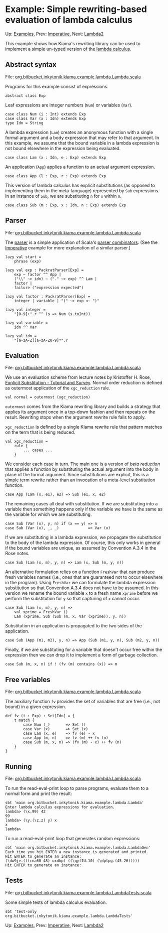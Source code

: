 # Example: Simple rewriting-based evaluation of lambda calculus

Up: [Examples](Examples.md), Prev: [Imperative](Imperative.md), Next: [Lambda2](Lambda2.md)

This example shows how Kiama's rewriting library can be used to implement
a simple un-typed version of the
[lambda calculus](http://en.wikipedia.org/wiki/Lambda_calculus).

## Abstract syntax

File: [org.bitbucket.inkytonik.kiama.example.lambda.Lambda.scala](https://bitbucket.org/inkytonik/kiama/src/default/library/src/org/bitbucket/inkytonik/kiama/example/lambda/Lambda.scala)

Programs for this example consist of expressions.

```
abstract class Exp
```

Leaf expressions are integer numbers (`Num`) or variables (`Var`).

```
case class Num (i : Int) extends Exp
case class Var (x : Idn) extends Exp
type Idn = String
```

A lambda expression (`Lam`) creates an anonymous function with a
single formal argument and a body expression that may refer to that
argument. In this example, we assume that the bound variable in a
lambda expression is not bound elsewhere in the expression being
evaluated.

```
case class Lam (x : Idn, e : Exp) extends Exp
```

An application (`App`) applies a function to an actual argument
expression.

```
case class App (l : Exp, r : Exp) extends Exp
```

This version of lambda calculus has explicit substitutions (as opposed
to implementing them in the meta-language) represented by `Sub`
expressions. In an instance of `Sub`, we are substituting `n` for `x`
within `m`.

```
case class Sub (m : Exp, x : Idn, n : Exp) extends Exp
```

## Parser

File: [org.bitbucket.inkytonik.kiama.example.lambda.Lambda.scala](https://bitbucket.org/inkytonik/kiama/src/default/library/src/org/bitbucket/inkytonik/kiama/example/lambda/Lambda.scala)

The [parser](Parsing.md) is a simple application of Scala's [parser combinators](ParserCombs.md).
(See the [Imperative](Imperative.md) example for more explanation of a similar parser.)

```
lazy val start =
    phrase (exp)

lazy val exp : PackratParser[Exp] =
    exp ~ factor ^^ App |
    ("\\" ~> idn) ~ ("." ~> exp) ^^ Lam |
    factor |
    failure ("expression expected")

lazy val factor : PackratParser[Exp] =
    integer | variable | "(" ~> exp <~ ")"

lazy val integer =
    "[0-9]+".r ^^ (s => Num (s.toInt))

lazy val variable =
    idn ^^ Var

lazy val idn =
    "[a-zA-Z][a-zA-Z0-9]*".r
```

## Evaluation

File: [org.bitbucket.inkytonik.kiama.example.lambda.Lambda.scala](https://bitbucket.org/inkytonik/kiama/src/default/library/src/org/bitbucket/inkytonik/kiama/example/lambda/Lambda.scala)

We use an evaluation scheme from lecture notes by Kristoffer H. Rose,
[Explicit Substitution - Tutorial and Survey](http://www.brics.dk/LS/96/3/BRICS-LS-96-3/BRICS-LS-96-3.html).
Normal order reduction is defined as outermost application of the
`xgc_reduction` rule.

```
val normal = outermost (xgc_reduction)
```

`outermost` comes from the Kiama rewriting library and builds a
strategy that applies its argument once in a top-down fashion and then
repeats on the result. Rewriting stops when the argument rewrite rule
fails to apply.

`xgc_reduction` is defined by a single Kiama rewrite rule that pattern
matches on the term that is being reduced.

```
val xgc_reduction =
    rule {
        ... cases ...
    }
```

We consider each case in turn. The main one is a version of _beta
reduction_ that applies a function by substituting the actual argument
into the body in place of the formal argument. Since substitutions are
explicit, this is a simple term rewrite rather than an invocation of a
meta-level substitution function.

```
case App (Lam (x, e1), e2) => Sub (e1, x, e2)
```

The remaining cases all deal with substitution. If we are substituting
into a variable then something happens only if the variable we have is
the same as the variable for which we are substituting.

```
case Sub (Var (x), y, n) if (x == y) => n
case Sub (Var (x), _, _)             => Var (x)
```

If we are substituting in a lambda expression, we propagate the
substitution to the body of the lambda expression. Of course, this
only works in general if the bound variables are unique, as assumed by
Convention A.3.4 in the Rose notes.

```
case Sub (Lam (x, m), y, n) => Lam (x, Sub (m, y, n))
```

An alternative formulation relies on a function `FreshVar` that can
produce fresh variables names (i.e., ones that are guaranteed not to
occur elsewhere in the program). Using `FreshVar` we can formulate
the lambda expression substitution so that Convention A.3.4 does
not have to be assumed. In this version we rename the bound
variable `x` to a fresh name `xprime` before we perform the
substitution for `y` so that capturing of `x` cannot occur.

```
case Sub (Lam (x, m), y, n) =>
    val xprime = FreshVar ()
    Lam (xprime, Sub (Sub (m, x, Var (xprime)), y, n))
```

Substitution in an application is propagated to the two sides of the
application.

```
case Sub (App (m1, m2), y, n) => App (Sub (m1, y, n), Sub (m2, y, n))
```

Finally, if we are substituting for a variable that doesn't occur free
within the expression then we can drop it to implement a form of
garbage collection.

```
case Sub (m, x, n) if ! (fv (m) contains (x)) => m
```

## Free variables

File: [org.bitbucket.inkytonik.kiama.example.lambda.Lambda.scala](https://bitbucket.org/inkytonik/kiama/src/default/library/src/org/bitbucket/inkytonik/kiama/example/lambda/Lambda.scala)

The auxiliary function `fv` provides the set of variables that are
free (i.e., not bound) in a given expression.

```
def fv (t : Exp) : Set[Idn] = {
    t match {
        case Num (_)       => Set ()
        case Var (x)       => Set (x)
        case Lam (x, e)    => fv (e) - x
        case App (m, n)    => fv (m) ++ fv (n)
        case Sub (m, x, n) => (fv (m) - x) ++ fv (n)
    }
}
```

## Running

File: [org.bitbucket.inkytonik.kiama.example.lambda.Lambda.scala](https://bitbucket.org/inkytonik/kiama/src/default/library/src/org/bitbucket/inkytonik/kiama/example/lambda/Lambda.scala)

To run the read-eval-print loop to parse programs, evaluate them to a normal form
and print the result:

```
sbt 'main org.bitbucket.inkytonik.kiama.example.lambda.Lambda'
Enter lambda calculus expressions for evaluation.
lambda> (\x.99) 42
99
lambda> (\y.(\z.z) y) x
x
lambda>
```

To run a read-eval-print loop that generates random expressions:

```
sbt 'main org.bitbucket.inkytonik.kiama.example.lambda.LambdaGen'
Each time you hit ENTER a new instance is generated and printed.
Hit ENTER to generate an instance:
(\dw9je.(((cna60 48) uxdbp) ((\qyf1U.10) (\dplpg.(45 26)))))
Hit ENTER to generate an instance:
```

## Tests

File: [org.bitbucket.inkytonik.kiama.example.lambda.LambdaTests.scala](https://bitbucket.org/inkytonik/kiama/src/default/library/src/org/bitbucket/inkytonik/kiama/example/lambda/LambdaTests.scala)

Some simple tests of lambda calculus evaluation.

```
sbt 'test-only org.bitbucket.inkytonik.kiama.example.lambda.LambdaTests'
```

Up: [Examples](Examples.md), Prev: [Imperative](Imperative.md), Next: [Lambda2](Lambda2.md)
